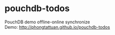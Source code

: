 pouchdb-todos
=============

PouchDB demo offline-online synchronize  
Demo: http://phongtattuan.github.io/pouchdb-todos

